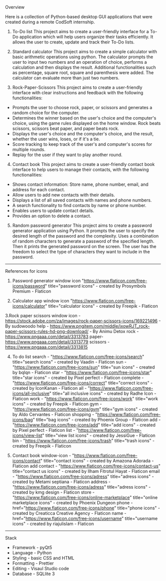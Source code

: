 Overview

Here is a collection of Python-based desktop GUI applications that were created during a remote CodSoft internship.

1. To-Do list
This project aims to create a user-friendly interface for a To-Do application which
will help users organize their tasks efficiently. It allows the user to create, update
and track their To-Do lists.

2. Standard calculator
This project aims to create a simple calculator with basic arithmetic operations using python.
The calculator prompts the user to input two numbers and an operation of choice, performs a 
calculation and then displays the result. Additional functionalities such as percentage, square 
root, square and parenthesis were added. The calculator can evaluate more than just two numbers.

3. Rock-Paper-Scissors
This project aims to create a user-friendly interface with clear instructions and
feedback with the following functionalities:
- Prompts the user to choose rock, paper, or scissors and generates a random choice for the computer.
- Determines the winner based on the user's choice and the computer's choice, using the game rules displayed
on the home window. Rock beats scissors, scissors beat paper, and paper beats rock.
- Displays the user's choice and the computer's choice, and the result, whether 
the user wins, loses, or if it's a tie.
- Score tracking to keep track of the user's and computer's scores for
multiple rounds.
- Replay for the user if they want to play another round.

4. Contact book
This project aims to create a user-friendly contact book interface to help users to manage their contacts, with
the following functionalities:
- Shows contact information: Store name, phone number, email, and address for each contact.
- Allow users to add new contacts with their details.
- Displays a list of all saved contacts with names and phone numbers.
- A search functionality to find contacts by name or phone number.
- Enables users to update contact details.
- Provides an option to delete a contact.

5. Random password generator
This project aims to create a password generator application using Python. It prompts the user 
to specify the desired length of the password and the complexity. Uses a combination of random 
characters to generate a password of the specified length. Then it prints the generated password 
on the screen. The user has the freedom to select the type of characters they want to include
in the password.
-------------------------------------------------------------------------------------------------------------------
References for icons
1. Password generator window icon
"https://www.flaticon.com/free-icons/password" title="password icons" - created by Prosymbols Premium - Flaticon

2. Calculator app window icon
"https://www.flaticon.com/free-icons/calculator" title="calculator icons" - created by Freepik - Flaticon

3.Rock paper scissors
window icon - https://stock.adobe.com/za/images/rock-paper-scissors-icons/169221496 - By sudowoodo 
help - https://www.pngitem.com/middle/ixowRJT_rock-paper-scissors-rules-hd-png-download/ - By Animu Detox 
rock - https://www.pngaaa.com/detail/3313783
paper- https://www.pngaaa.com/detail/3313779
scissors - https://www.pngaaa.com/detail/3313815

4. To do list
search - "https://www.flaticon.com/free-icons/search" title="search icons" - created by Vaadin - Flaticon
sun - "https://www.flaticon.com/free-icons/sun" title="sun icons" - created by bqlqn - Flaticon
star - "https://www.flaticon.com/free-icons/star" title="star icons" - created by Pixel perfect - Flaticon
complete -"https://www.flaticon.com/free-icons/correct" title="correct icons" - created by IconKanan - Flaticon
all - "https://www.flaticon.com/free-icons/all-inclusive" title="all inclusive icons" - created by Radhe Icon - Flaticon
work - "https://www.flaticon.com/free-icons/work" title="work icons" - created by Freepik - Flaticon
gym - "https://www.flaticon.com/free-icons/gym" title="gym icons" - created by Aldo Cervantes - Flaticon
shopping - "https://www.flaticon.com/free-icons/bag" title="bag icons" - created by Phoenix Group - Flaticon
add - "https://www.flaticon.com/free-icons/add" title="add icons" - created by Pixel perfect - Flaticon
list - "https://www.flaticon.com/free-icons/view-list" title="view list icons" - created by JessiGue - Flaticon
bin - "https://www.flaticon.com/free-icons/trash" title="trash icons" - created by Freepik - Flaticon

5. Contact book
window-icon - "https://www.flaticon.com/free-icons/contact" title="contact icons" - created by Amazona Adorada - Flaticon
add contact - "https://www.flaticon.com/free-icons/contact-us" title="contact us icons" - created by Ilham Fitrotul Hayat - Flaticon
email - "https://www.flaticon.com/free-icons/adress" title="adress icons" - created by Metami septiana - Flaticon
address - "https://www.flaticon.com/free-icons/adress" title="adress icons" - created by kmg design - Flaticon
store - "https://www.flaticon.com/free-icons/online-marketplace" title="online marketplace icons" - created by Phoenix Dungeon 
phone - href="https://www.flaticon.com/free-icons/phone" title="phone icons" - created by Creaticca Creative Agency - Flaticon
name - href="https://www.flaticon.com/free-icons/username" title="username icons" - created by riajulislam - Flaticon
------------------------------------------------------------------------------------------------------------------------------------

Stack
- Framework - pyQt5
- Language - Python
- Styling - basic CSS and HTML
- Formatting - Prettier
- Editing - Visaul Studio code
- Database - SQLlite 3

